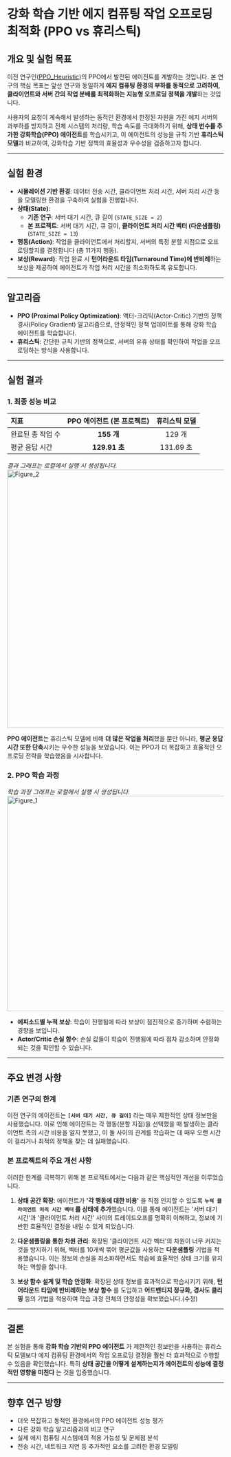 # 강화 학습 기반 에지 컴퓨팅 작업 오프로딩 최적화 (PPO vs 휴리스틱)

## 개요 및 실험 목표
이전 연구인([PPO_Heuristic](https://github.com/ParkMinhyeok/AD_RL_Offloading/tree/main/compare_PPO_Heuristic))의 PPO에서 발전된 에이전트를 계발하는 것입니다.
본 연구의 핵심 목표는 앞선 연구와 동일하게 **에지 컴퓨팅 환경의 부하를 동적으로 고려하여, 클라이언트와 서버 간의 작업 분배를 최적화하는 지능형 오프로딩 정책을 개발**하는 것입니다.

사용자의 요청이 계속해서 발생하는 동적인 환경에서 한정된 자원을 가진 에지 서버의 과부하를 방지하고 전체 시스템의 처리량, 학습 속도를 극대화하기 위해, **상태 번수를 추가한 강화학습(PPO) 에이전트**를 학습시키고, 이 에이전트의 성능을 규칙 기반 **휴리스틱 모델**과 비교하여, 강화학습 기반 정책의 효율성과 우수성을 검증하고자 합니다.

---

## 실험 환경

-   **시뮬레이션 기반 환경**: 데이터 전송 시간, 클라이언트 처리 시간, 서버 처리 시간 등을 모델링한 환경을 구축하여 실험을 진행합니다.
-   **상태(State)**:
    -   **기존 연구**: 서버 대기 시간, 큐 길이 (`STATE_SIZE = 2`)
    -   **본 프로젝트**: 서버 대기 시간, 큐 길이, **클라이언트 처리 시간 벡터 (다운샘플링)** (`STATE_SIZE = 13`)
-   **행동(Action)**: 작업을 클라이언트에서 처리할지, 서버의 특정 분할 지점으로 오프로딩할지를 결정합니다 (총 11가지 행동).
-   **보상(Reward)**: 작업 완료 시 **턴어라운드 타임(Turnaround Time)에 반비례**하는 보상을 제공하여 에이전트가 작업 처리 시간을 최소화하도록 유도합니다.

---

## 알고리즘

-   **PPO (Proximal Policy Optimization)**: 액터-크리틱(Actor-Critic) 기반의 정책 경사(Policy Gradient) 알고리즘으로, 안정적인 정책 업데이트를 통해 강화 학습 에이전트를 학습합니다.
-   **휴리스틱**: 간단한 규칙 기반의 정책으로, 서버의 유휴 상태를 확인하여 작업을 오프로딩하는 방식을 사용합니다.

---

## 실험 결과

### 1. 최종 성능 비교

| 지표                 | PPO 에이전트 (본 프로젝트) | 휴리스틱 모델 |
| :------------------- | :-----------: | :-----------: |
| 완료된 총 작업 수   | **155 개** | 129 개        |
| 평균 응답 시간       | **129.91 초** | 131.69 초     |

*결과 그래프는 로컬에서 실행 시 생성됩니다.*
<img width="1400" height="600" alt="Figure_2" src="https://github.com/user-attachments/assets/92e0b45e-729b-453d-b8f3-5525627a5c6a" />


**PPO 에이전트**는 휴리스틱 모델에 비해 **더 많은 작업을 처리**했을 뿐만 아니라, **평균 응답 시간 또한 단축**시키는 우수한 성능을 보였습니다. 이는 PPO가 더 복잡하고 효율적인 오프로딩 전략을 학습했음을 시사합니다.

### 2. PPO 학습 과정

*학습 과정 그래프는 로컬에서 실행 시 생성됩니다.*
<img width="2000" height="500" alt="Figure_1" src="https://github.com/user-attachments/assets/ca6ca506-edb0-41be-84ff-09034065fb25" />


-   **에피소드별 누적 보상**: 학습이 진행됨에 따라 보상이 점진적으로 증가하며 수렴하는 경향을 보입니다.
-   **Actor/Critic 손실 함수**: 손실 값들이 학습이 진행됨에 따라 점차 감소하며 안정화되는 것을 확인할 수 있습니다.

---

## 주요 변경 사항

### 기존 연구의 한계

이전 연구의 에이전트는 **`[서버 대기 시간, 큐 길이]`** 라는 매우 제한적인 상태 정보만을 사용했습니다. 이로 인해 에이전트는 각 행동(분할 지점)을 선택했을 때 발생하는 클라이언트 측의 시간 비용을 알지 못했고, 이 둘 사이의 관계를 학습하는 데 매우 오랜 시간이 걸리거나 최적의 정책을 찾는 데 실패했습니다.

### 본 프로젝트의 주요 개선 사항

이러한 한계를 극복하기 위해 본 프로젝트에서는 다음과 같은 핵심적인 개선을 이루었습니다.

1.  **상태 공간 확장**: 에이전트가 **'각 행동에 대한 비용'** 을 직접 인지할 수 있도록 **`누적 클라이언트 처리 시간 벡터` 를 상태에 추가**했습니다. 이를 통해 에이전트는 '서버 대기 시간'과 '클라이언트 처리 시간' 사이의 트레이드오프를 명확히 이해하고, 정보에 기반한 효율적인 결정을 내릴 수 있게 되었습니다.

2.  **다운샘플링을 통한 차원 관리**: 확장된 '클라이언트 시간 벡터'의 차원이 너무 커지는 것을 방지하기 위해, 벡터를 10개씩 묶어 평균값을 사용하는 **다운샘플링** 기법을 적용했습니다. 이는 정보의 손실을 최소화하면서도 학습에 효율적인 상태 크기를 유지하는 역할을 합니다.

3.  **보상 함수 설계 및 학습 안정화**: 확장된 상태 정보를 효과적으로 학습시키기 위해, **턴어라운드 타임에 반비례하는 보상 함수** 를 도입하고 **어드밴티지 정규화, 경사도 클리핑** 등의 기법을 적용하여 학습 과정 전체의 안정성을 확보했습니다.(수정)

---

## 결론

본 실험을 통해 **강화 학습 기반의 PPO 에이전트** 가 제한적인 정보만을 사용하는 휴리스틱 모델보다 에지 컴퓨팅 환경에서의 작업 오프로딩 결정을 훨씬 더 효과적으로 수행할 수 있음을 확인했습니다. 특히 **상태 공간을 어떻게 설계하는지가 에이전트의 성능에 결정적인 영향을 미친다** 는 것을 입증했습니다.

---

## 향후 연구 방향

-   더욱 복잡하고 동적인 환경에서의 PPO 에이전트 성능 평가
-   다른 강화 학습 알고리즘과의 비교 연구
-   실제 에지 컴퓨팅 시스템에의 적용 가능성 및 문제점 분석
-   전송 시간, 네트워크 지연 등 추가적인 요소를 고려한 환경 모델링
